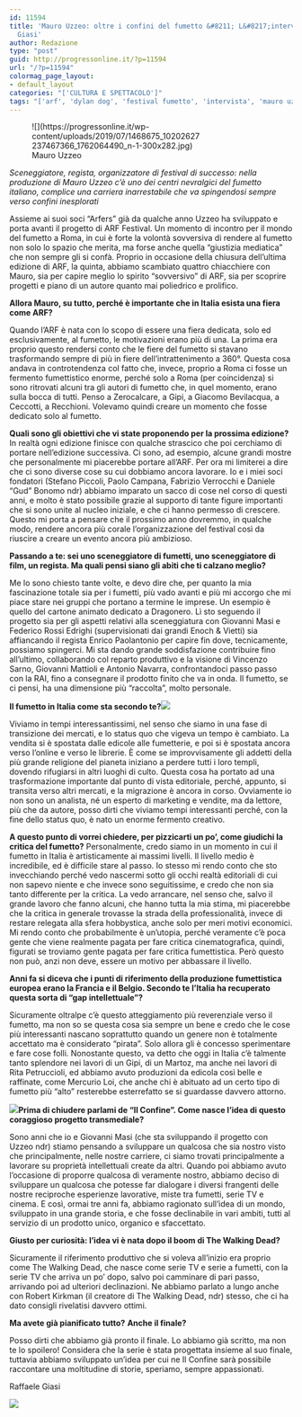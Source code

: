 ```yaml
---
id: 11594
title: 'Mauro Uzzeo: oltre i confini del fumetto &#8211; L&#8217;intervista di Raffaele
  Giasi'
author: Redazione
type: "post"
guid: http://progressonline.it/?p=11594
url: "/?p=11594"
colormag_page_layout:
- default_layout
categories: "['CULTURA E SPETTACOLO']"
tags: "['arf', 'dylan dog', 'festival fumetto', 'intervista', 'mauro uzzeo', 'raffaele giasi']"
---
```


<figure aria-describedby="caption-attachment-11596" class="wp-caption alignleft" id="attachment_11596" style="width: 300px">![](https://progressonline.it/wp-content/uploads/2019/07/1468675_10202627237467366_1762064490_n-1-300x282.jpg)<figcaption class="wp-caption-text" id="caption-attachment-11596">Mauro Uzzeo</figcaption></figure>

*Sceneggiatore, regista, organizzatore di festival di successo: nella produzione di Mauro Uzzeo c’è uno dei centri nevralgici del fumetto italiano, complice una carriera inarrestabile che va spingendosi sempre verso confini inesplorati*

Assieme ai suoi soci “Arfers” già da qualche anno Uzzeo ha sviluppato e porta avanti il progetto di ARF Festival. Un momento di incontro per il mondo del fumetto a Roma, in cui è forte la volontà sovversiva di rendere al fumetto non solo lo spazio che merita, ma forse anche quella “giustizia mediatica” che non sempre gli si confà. Proprio in occasione della chiusura dell’ultima edizione di ARF, la quinta, abbiamo scambiato quattro chiacchiere con Mauro, sia per capire meglio lo spirito “sovversivo” di ARF, sia per scoprire progetti e piano di un autore quanto mai poliedrico e prolifico.

**Allora Mauro, su tutto, perché è importante che in Italia esista una fiera come ARF?**

Quando l’ARF è nata con lo scopo di essere una fiera dedicata, solo ed esclusivamente, al fumetto, le motivazioni erano più di una. La prima era proprio questo rendersi conto che le fiere del fumetto si stavano trasformando sempre di più in fiere dell’intrattenimento a 360°. Questa cosa andava in controtendenza col fatto che, invece, proprio a Roma ci fosse un fermento fumettistico enorme, perché solo a Roma (per coincidenza) si sono ritrovati alcuni tra gli autori di fumetto che, in quel momento, erano sulla bocca di tutti. Penso a Zerocalcare, a Gipi, a Giacomo Bevilacqua, a Ceccotti, a Recchioni. Volevamo quindi creare un momento che fosse dedicato solo al fumetto.

**Quali sono gli obiettivi che vi state proponendo per la prossima edizione?**   
In realtà ogni edizione finisce con qualche strascico che poi cerchiamo di portare nell’edizione successiva. Ci sono, ad esempio, alcune grandi mostre che personalmente mi piacerebbe portare all’ARF. Per ora mi limiterei a dire che ci sono diverse cose su cui dobbiamo ancora lavorare. Io e i miei soci fondatori (Stefano Piccoli, Paolo Campana, Fabrizio Verrocchi e Daniele “Gud” Bonomo ndr) abbiamo imparato un sacco di cose nel corso di questi anni, e molto è stato possibile grazie al supporto di tante figure importanti che si sono unite al nucleo iniziale, e che ci hanno permesso di crescere. Questo mi porta a pensare che il prossimo anno dovremmo, in qualche modo, rendere ancora più corale l’organizzazione del festival così da riuscire a creare un evento ancora più ambizioso.

**Passando a te: sei uno sceneggiatore di fumetti, uno sceneggiatore di film, un regista. Ma quali pensi siano gli abiti che ti calzano meglio?**

Me lo sono chiesto tante volte, e devo dire che, per quanto la mia fascinazione totale sia per i fumetti, più vado avanti e più mi accorgo che mi piace stare nei gruppi che portano a termine le imprese. Un esempio è quello del cartone animato dedicato a Dragonero. Lì sto seguendo il progetto sia per gli aspetti relativi alla sceneggiatura con Giovanni Masi e Federico Rossi Edrighi (supervisionati dai grandi Enoch &amp; Vietti) sia affiancando il regista Enrico Paolantonio per capire fin dove, tecnicamente, possiamo spingerci. Mi sta dando grande soddisfazione contribuire fino all’ultimo, collaborando col reparto produttivo e la visione di Vincenzo Sarno, Giovanni Mattioli e Antonio Navarra, confrontandoci passo passo con la RAI, fino a consegnare il prodotto finito che va in onda. Il fumetto, se ci pensi, ha una dimensione più “raccolta”, molto personale.

**Il fumetto in Italia come sta secondo te?![](https://progressonline.it/wp-content/uploads/2019/07/confine-arf-pcol-1-206x300.jpg)**

Viviamo in tempi interessantissimi, nel senso che siamo in una fase di transizione dei mercati, e lo status quo che vigeva un tempo è cambiato. La vendita si è spostata dalle edicole alle fumetterie, e poi si è spostata ancora verso l’online e verso le librerie. È come se improvvisamente gli addetti della più grande religione del pianeta iniziano a perdere tutti i loro templi, dovendo rifugiarsi in altri luoghi di culto. Questa cosa ha portato ad una trasformazione importante dal punto di vista editoriale, perché, appunto, si transita verso altri mercati, e la migrazione è ancora in corso. Ovviamente io non sono un analista, né un esperto di marketing e vendite, ma da lettore, più che da autore, posso dirti che viviamo tempi interessanti perché, con la fine dello status quo, è nato un enorme fermento creativo.

**A questo punto di vorrei chiedere, per pizzicarti un po’, come giudichi la critica del fumetto?** Personalmente, credo siamo in un momento in cui il fumetto in Italia è artisticamente ai massimi livelli. Il livello medio è incredibile, ed è difficile stare al passo. Io stesso mi rendo conto che sto invecchiando perché vedo nascermi sotto gli occhi realtà editoriali di cui non sapevo niente e che invece sono seguitissime, e credo che non sia tanto differente per la critica. La vedo arrancare, nel senso che, salvo il grande lavoro che fanno alcuni, che hanno tutta la mia stima, mi piacerebbe che la critica in generale trovasse la strada della professionalità, invece di restare relegata alla sfera hobbystica, anche solo per meri motivi economici. Mi rendo conto che probabilmente è un’utopia, perché veramente c’è poca gente che viene realmente pagata per fare critica cinematografica, quindi, figurati se troviamo gente pagata per fare critica fumettistica. Però questo non può, anzi non deve, essere un motivo per abbassare il livello.

**Anni fa si diceva che i punti di riferimento della produzione fumettistica europea erano la Francia e il Belgio. Secondo te l’Italia ha recuperato questa sorta di “gap intellettuale”?**

Sicuramente oltralpe c’è questo atteggiamento più reverenziale verso il fumetto, ma non so se questa cosa sia sempre un bene e credo che le cose più interessanti nascano soprattutto quando un genere non è totalmente accettato ma è considerato “pirata”. Solo allora gli è concesso sperimentare e fare cose folli. Nonostante questo, va detto che oggi in Italia c’è talmente tanto splendore nei lavori di un Gipi, di un Martoz, ma anche nei lavori di Rita Petruccioli, ed abbiamo avuto produzioni da edicola così belle e raffinate, come Mercurio Loi, che anche chi è abituato ad un certo tipo di fumetto più “alto” resterebbe esterrefatto se si guardasse davvero attorno.

**![](https://progressonline.it/wp-content/uploads/2019/07/00043goeb0037-1-228x300.jpg)Prima di chiudere parlami de “Il Confine”. Come nasce l’idea di questo coraggioso progetto transmediale?**

Sono anni che io e Giovanni Masi (che sta sviluppando il progetto con Uzzeo ndr) stiamo pensando a sviluppare un qualcosa che sia nostro visto che principalmente, nelle nostre carriere, ci siamo trovati principalmente a lavorare su proprietà intellettuali create da altri. Quando poi abbiamo avuto l’occasione di proporre qualcosa di veramente nostro, abbiamo deciso di sviluppare un qualcosa che potesse far dialogare i diversi frangenti delle nostre reciproche esperienze lavorative, miste tra fumetti, serie TV e cinema. E così, ormai tre anni fa, abbiamo ragionato sull’idea di un mondo, sviluppato in una grande storia, e che fosse declinabile in vari ambiti, tutti al servizio di un prodotto unico, organico e sfaccettato.

**Giusto per curiosità: l’idea vi è nata dopo il boom di The Walking Dead?**

Sicuramente il riferimento produttivo che si voleva all’inizio era proprio come The Walking Dead, che nasce come serie TV e serie a fumetti, con la serie TV che arriva un po’ dopo, salvo poi camminare di pari passo, arrivando poi ad ulteriori declinazioni. Ne abbiamo parlato a lungo anche con Robert Kirkman (il creatore di The Walking Dead, ndr) stesso, che ci ha dato consigli rivelatisi davvero ottimi.

**Ma avete già pianificato tutto?** **Anche il finale?**

Posso dirti che abbiamo già pronto il finale. Lo abbiamo già scritto, ma non te lo spoilero! Considera che la serie è stata progettata insieme al suo finale, tuttavia abbiamo sviluppato un’idea per cui ne Il Confine sarà possibile raccontare una moltitudine di storie, speriamo, sempre appassionati.

Raffaele Giasi

![](https://progressonline.it/wp-content/uploads/2018/10/giasi.jpg)